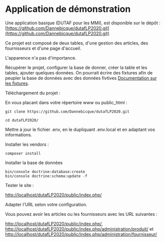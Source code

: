 # Application de démonstration

Une application basique (DUTAF pour les MMI), est disponible sur le dépôt : [https://github.com/Dannebicque/dutafLP2020.git](https://github.com/Dannebicque/dutafLP2020.git)

Ce projet est composé de deux tables, d'une gestion des articles, des fournisseurs et d'une page d'accueil.

L'apparence n'a pas d'importance.

Récupérer le projet, configurer la base de donner, créer la table et les tables, ajouter quelques données. On pourrait écrire des fixtures afin de peupler la base de données avec des données fivtives [Documentation sur les fixtures](https://symfony.com/doc/2.0/bundles/DoctrineFixturesBundle/index.html).

Téléchargement du projet :

En vous placant dans votre répertoire www ou public_html :

````
git clone https://github.com/Dannebicque/dutafLP2020.git

cd dutafLP2020/
````

Mettre à jour le fichier .env, en le dupliquant .env.local et en adaptant vos informations.

Installer les vendors :

````
composer install
````

Installer la base de données

````
bin/console doctrine:database:create
bin/console doctrine:schema:update -f
````

Tester le site :

[http://localhost/dutafLP2020/public/index.php/](http://localhost/dutafLP2020/public/index.php/)

Adapter l'URL selon votre configuration.

Vous pouvez avoir les articles ou les fournisseurs avec les URL suivantes :

[http://localhost/dutafLP2020/public/index.php/](http://localhost/dutafLP2020/public/index.php/), [http://localhost/dutafLP2020/public/index.php/administration/produit/](http://localhost/dutafLP2020/public/index.php/administration/produit/) et 
[http://localhost/dutafLP2020/public/index.php/administration/fournisseur/](http://localhost/dutafLP2020/public/index.php/administration/fournisseur/)
